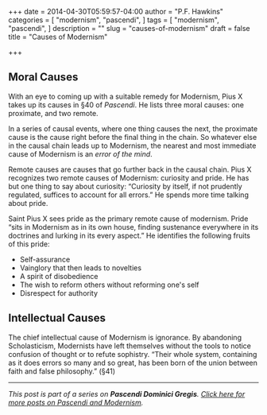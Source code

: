 +++
date = 2014-04-30T05:59:57-04:00
author = "P.F. Hawkins"
categories = [
  "modernism",
  "pascendi",
]
tags = [
  "modernism",
  "pascendi",
]
description = ""
slug = "causes-of-modernism"
draft = false
title = "Causes of Modernism"

+++

## Moral Causes

With an eye to coming up with a suitable remedy for Modernism, Pius X takes up its causes in §40 of *Pascendi*. He lists three moral causes: one proximate, and two remote. 

In a series of causal events, where one thing causes the next, the proximate cause is the cause right before the final thing in the chain. So whatever else in the causal chain leads up to Modernism, the nearest and most immediate cause of Modernism is an *error of the mind*.

Remote causes are causes that go further back in the causal chain. Pius X recognizes two remote causes of Modernism: curiosity and pride. He has but one thing to say about curiosity: “Curiosity by itself, if not prudently regulated, suffices to account for all errors.” He spends more time talking about pride.

Saint Pius X sees pride as the primary remote cause of modernism. Pride “sits in Modernism as in its own house, finding sustenance everywhere in its doctrines and lurking in its every aspect.” He identifies the following fruits of this pride:

- Self-assurance
- Vainglory that then leads to novelties
- A spirit of disobedience
- The wish to reform others without reforming one's self
- Disrespect for authority

## Intellectual Causes

The chief intellectual cause of Modernism is ignorance. By abandoning Scholasticism, Modernists have left themselves without the tools to notice confusion of thought or to refute sophistry. “Their whole system, containing as it does errors so many and so great, has been born of the union between faith and false philosophy.” (§41)

*** 

*This post is part of a series on **Pascendi Dominici Gregis**. [Click here for more posts on Pascendi and Modernism](http://theoldevangelization.com/pascendi-series/).*
